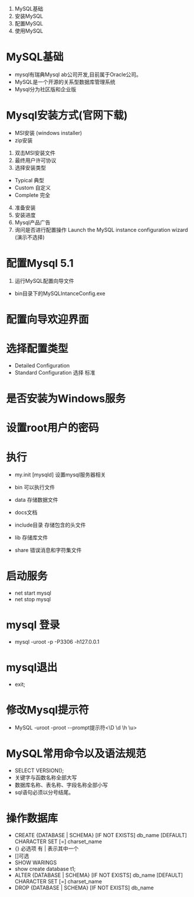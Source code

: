 1. MySQL基础
2. 安装MySQL
3. 配置MySQL
4. 使用MySQL

# MySQL基础
* mysql有瑞典Mysql ab公司开发,目前属于Oracle公司。
* MySQL是一个开源的关系型数据库管理系统
* Mysql分为社区版和企业版
# Mysql安装方式(官网下载)
* MSI安装 (windows installer)
* zip安装
1. 双击MSI安装文件
2. 最终用户许可协议
3. 选择安装类型
* Typical 典型
* Custom  自定义
* Complete 完全
4. 准备安装
5. 安装进度
6. Mysql产品广告
7. 询问是否进行配置操作   Launch the MySQL instance configuration wizard (演示不选择)

# 配置Mysql 5.1
1. 运行MySQL配置向导文件
* bin目录下的MySQLIntanceConfig.exe
# 配置向导欢迎界面
# 选择配置类型
* Detailed Configuration
* Standard Configuration 选择 标准
# 是否安装为Windows服务
# 设置root用户的密码
# 执行

* my.init  [mysqld] 设置mysql服务器相关

* bin 可以执行文件
* data 存储数据文件
* docs文档
* include目录  存储包含的头文件
* lib 存储库文件
* share 错误消息和字符集文件
# 启动服务
* net start mysql
* net stop mysql
# mysql 登录
* mysql -uroot -p -P3306 -h127.0.0.1
# mysql退出
* exit;
# 修改Mysql提示符
* MySQL -uroot -proot --prompt提示符<\D \d \h \u>

# MySQL常用命令以及语法规范
* SELECT VERSION();
* 关键字与函数名称全部大写
* 数据库名称、表名称、字段名称全部小写
* sql语句必须以分号结尾。
# 操作数据库
*  CREATE {DATABASE | SCHEMA} [IF NOT EXISTS] db_name [DEFAULT] CHARACTER SET [=] charset_name
* {} 必选项 有 | 表示其中一个
* []可选
* SHOW WARINGS
* show create database t1;
* ALTER {DATABASE | SCHEMA} [IF NOT EXISTS] db_name [DEFAULT] CHARACTER SET [=] charset_name
* DROP {DATABASE | SCHEMA} [IF NOT EXISTS] db_name 
